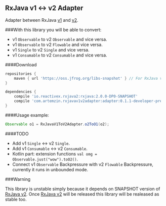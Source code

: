 ## RxJava v1 <-> v2 Adapter

Adapter between RxJava [v1][RxJavaV1] and [v2][RxJavaV2].

###With this library you will be able to convert:

* v1 `Observable` to v2 `Observable` and vice versa.
* v1 `Observable` to v2 `Flowable` and vice versa.
* v1 `Single` to v2 `Single` and vice versa.
* v1 `Consumable` to v2 `Consumable` and vice versa.

####Download

```groovy
repositories {
    maven { url 'https://oss.jfrog.org/libs-snapshot' } // For RxJava v2 developer preview.
}

dependencies {
    compile 'io.reactivex.rxjava2:rxjava:2.0.0-DP0-SNAPSHOT'
    compile 'com.artemzin.rxjavav1v2adapter:adapter:0.1.1-developer-preview'
}
```

####Usage example:

```java
Observable o1 = RxJavaV1ToV2Adapter.o2ToO1(o2);
```

####TODO

* Add  v1 `Single` <-> v2 `Single`.
* Add  v1 `Consumable` <-> v2 `Consumable`.
* Kotlin part: extension functions `val omg = Observable.just("wow").toO2()`.
* Connect v1 `Observable` Backpressure with v2 `Flowable` Backpressure, currently it runs in unbounded mode.

###Warning

This library is unstable simply because it depends on SNAPSHOT version of [RxJava v2][RxJavaV2]. Once [RxJava v2][RxJavaV2] will be released this library will be realeased as stable too.

[RxJavaV1]: https://github.com/ReactiveX/RxJava/tree/1.x
[RxJavaV2]: https://github.com/ReactiveX/RxJava/tree/2.x
